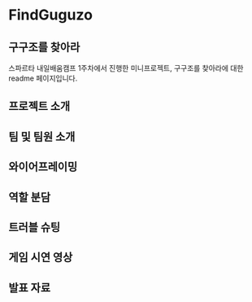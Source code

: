 # FindGuguzo

## 구구조를 찾아라
스파르타 내일배움캠프 1주차에서 진행한 미니프로젝트, 구구조를 찾아라에 대한 readme 페이지입니다.

## 프로젝트 소개

## 팀 및 팀원 소개

## 와이어프레이밍

## 역할 분담

## 트러블 슈팅

## 게임 시연 영상

## 발표 자료
